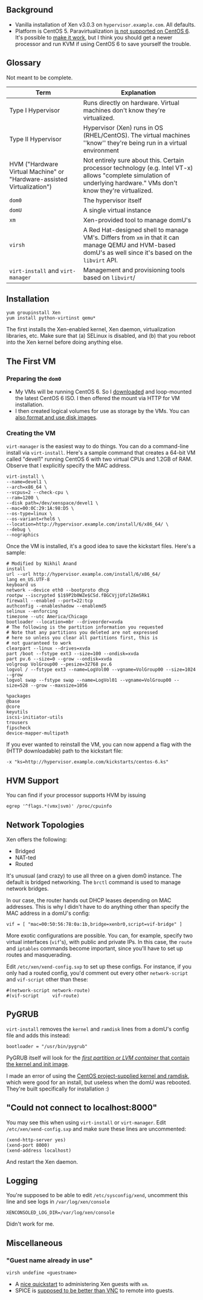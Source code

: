 Background
----------

*   Vanilla installation of Xen v3.0.3 on `hypervisor.example.com`.
    All defaults.
*   Platform is CentOS 5. Paravirtualization [is not supported on CentOS
    6](https://www.centos.org/modules/newbb/viewtopic.php?topic_id=37151).
    It's possible to [make it work](http://www.howtoforge.com/virtualization-with-xen-on-centos-6.2-x86_64-paravirtualization-and-hardware-virtualization),
    but I think you should get a newer processor and run KVM if using
    CentOS 6 to save yourself the trouble.

Glossary
--------

Not meant to be complete.


|                                  Term                                  |                                                                              Explanation                                                                              |
|------------------------------------------------------------------------|-----------------------------------------------------------------------------------------------------------------------------------------------------------------------|
| Type I Hypervisor                                                      | Runs directly on hardware. Virtual machines don't know they're virtualized.                                                                                           |
| Type II Hypervisor                                                     | Hypervisor (Xen) runs in OS (RHEL/CentOS). The virtual machines ''know'' they're being run in a virtual environment                                                   |
| HVM ("Hardware Virtual Machine" or "Hardware-assisted Virtualization") | Not entirely sure about this. Certain processor technology (e.g. Intel VT-x) allows "complete simulation of underlying hardware." VMs don't know they're virtualized. |
| `dom0`                                                                 | The hypervisor itself                                                                                                                                                 |
| `domU`                                                                 | A single virtual instance                                                                                                                                             |
| `xm`                                                                   | Xen-provided tool to manage domU's                                                                                                                                    |
| `virsh`                                                                | A Red Hat-designed shell to manage VM's. Differs from `xm` in that it can manage QEMU and HVM-based domU's as well since it's based on the `libvirt` API.             |
| `virt-install` and `virt-manager`                                      | Management and provisioning tools based on `libvirt`/                                                                                                                 |

Installation
------------

    yum groupinstall Xen  
    yum install python-virtinst qemu*

The first installs the Xen-enabled kernel, Xen daemon, virtualization
libraries, etc. Make sure that (a) SELinux is disabled, and (b) that you
reboot into the Xen kernel before doing anything else.

The First VM
------------

### Preparing the `dom0`

*   My VMs will be running CentOS 6. So I
    [downloaded](http://mirror.anl.gov/pub/centos/6/isos/) and
    loop-mounted the latest CentOS 6 ISO. I then offered the mount via
    HTTP for VM installation.
*   I then created logical volumes for use as storage by the VMs. You
    can [also format and use disk
    images](http://www.chrisabernethy.com/how-to-resize-a-xen-virtual-disk/).

### Creating the VM

`virt-manager` is the easiest way to do things. You can do a
command-line install via `virt-install`. Here's a sample command that
creates a 64-bit VM called "devel1" running CentOS 6 with two virtual
CPUs and 1.2GB of RAM. Observe that I explicitly specify the MAC
address.

    virt-install \  
    --name=devel1 \  
    --arch=x86_64 \  
    --vcpus=2 --check-cpu \  
    --ram=1200 \  
    --disk path=/dev/xenspace/devel1 \  
    --mac=00:0C:29:1A:98:D5 \  
    --os-type=linux \  
    --os-variant=rhel6 \  
    --location=http://hypervisor.example.com/install/6/x86_64/ \  
    --debug \  
    --nographics

Once the VM is installed, it's a good idea to save the kickstart files.
Here's a sample:

    # Modified by Nikhil Anand 
    install
    url --url http://hypervisor.example.com/install/6/x86_64/
    lang en_US.UTF-8
    keyboard us
    network --device eth0 --bootproto dhcp
    rootpw --iscrypted $1$9P2b0WZe$CSd.fBGCVjjUfzlZ6m5Rk1
    firewall --enabled --port=22:tcp
    authconfig --enableshadow --enablemd5
    selinux --enforcing
    timezone --utc America/Chicago
    bootloader --location=mbr --driveorder=xvda
    # The following is the partition information you requested
    # Note that any partitions you deleted are not expressed
    # here so unless you clear all partitions first, this is
    # not guaranteed to work
    clearpart --linux --drives=xvda
    part /boot --fstype ext3 --size=100 --ondisk=xvda
    part pv.6 --size=0 --grow --ondisk=xvda
    volgroup VolGroup00 --pesize=32768 pv.6
    logvol / --fstype ext3 --name=LogVol00 --vgname=VolGroup00 --size=1024 --grow
    logvol swap --fstype swap --name=LogVol01 --vgname=VolGroup00 --size=528 --grow --maxsize=1056

    %packages
    @base
    @core
    keyutils
    iscsi-initiator-utils
    trousers
    fipscheck
    device-mapper-multipath

If you ever wanted to reinstall the VM, you can now append a flag with
the (HTTP downloadable) path to the kickstart file:

    -x "ks=http://hypervisor.example.com/kickstarts/centos-6.ks"

HVM Support
-----------

You can find if your processor supports HVM by issuing

    egrep '^flags.*(vmx|svm)' /proc/cpuinfo

Network Topologies
------------------

Xen offers the following:

*   Bridged
*   NAT-ted
*   Routed

It's unusual (and crazy) to use all three on a given dom0 instance. The
default is bridged networking. The `brctl` command is used to manage
network bridges.

In our case, the router hands out DHCP leases depending on MAC
addresses. This is why I didn't have to do anything other than specify
the MAC address in a domU's config:

    vif = [ "mac=00:50:56:78:0a:1b,bridge=xenbr0,script=vif-bridge" ]

More exotic configurations are possible. You can, for example, specify
two virtual interfaces (`vif`'s), with public and private IPs. In this
case, the `route` and `iptables` commands become important, since you'll
have to set up routes and masquerading.

Edit `/etc/xen/xend-config.sxp` to set up these configs. For instance,
if you only had a routed config, you'd comment out every other
`network-script` and `vif-script` other than these:

    #(network-script network-route)  
    #(vif-script     vif-route)

PyGRUB
------

`virt-install` removes the `kernel` and `ramdisk` lines from a domU's
config file and adds this instead:

    bootloader = "/usr/bin/pygrub"

PyGRUB itself will look for the [*first partition or LVM container* that
contain the kernel and init image](http://wiki.xen.org/xenwiki/PyGrub).

I made an error of using the [CentOS project-supplied kernel and
ramdisk](http://mirror.centos.org/centos/5/os/x86_64/images/xen/), which
were good for an install, but useless when the domU was rebooted.
They're built specifically for installation :)

"Could not connect to localhost:8000"
-------------------------------------

You may see this when using `virt-install` or `virt-manager`. Edit
`/etc/xen/xend-config.sxp` and make sure these lines are uncommented:

    (xend-http-server yes)  
    (xend-port 8000)  
    (xend-address localhost)

And restart the Xen daemon.

Logging
-------

You're supposed to be able to edit `/etc/sysconfig/xend`, uncomment this
line and see logs in `/var/log/xen/console`

    XENCONSOLED_LOG_DIR=/var/log/xen/console

Didn't work for me.

Miscellaneous
-------------

### "Guest name already in use"

    virsh undefine <guestname>

*   A [nice quickstart](http://www.techotopia.com/index.php/Managing_Xen_using_the_xm_Command-line_Tool#Saving_and_Restoring_Xen_Guest_Systems)
    to administering Xen guests with `xm`.
*   SPICE is [supposed to be better than VNC](http://zee-nix.blogspot.com/2011/06/welcome-to-virtual-world.html)
    to remote into guests.
